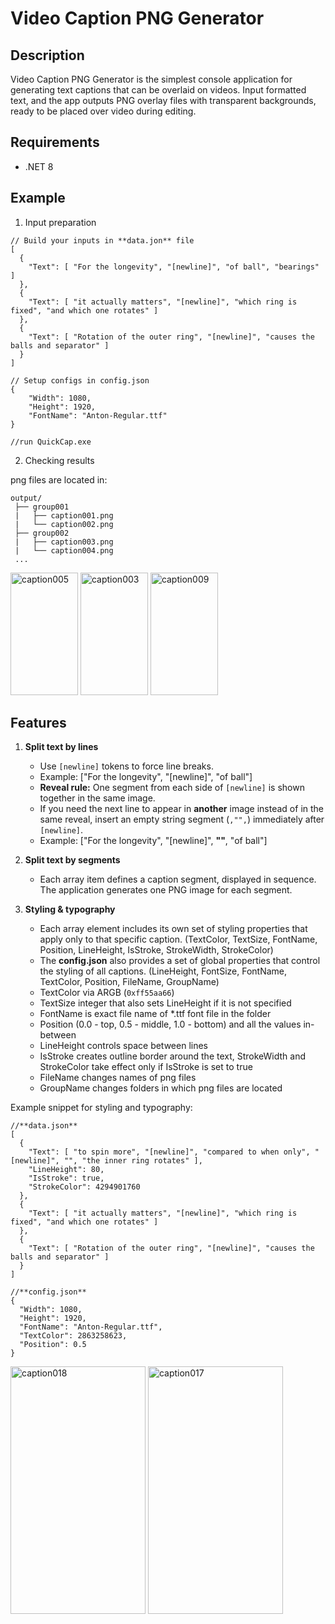 # Video Caption PNG Generator
## Description
Video Caption PNG Generator is the simplest console application for generating text captions that can be overlaid on videos.
Input formatted text, and the app outputs PNG overlay files with transparent backgrounds, ready to be placed over video during editing.

## Requirements
* .NET 8

## Example
1. Input preparation

```
// Build your inputs in **data.jon** file
[
  {
    "Text": [ "For the longevity", "[newline]", "of ball", "bearings" ]
  },
  {
    "Text": [ "it actually matters", "[newline]", "which ring is fixed", "and which one rotates" ]
  },
  {
    "Text": [ "Rotation of the outer ring", "[newline]", "causes the balls and separator" ]
  }
]

// Setup configs in config.json
{
    "Width": 1080,
    "Height": 1920,
    "FontName": "Anton-Regular.ttf"
}

//run QuickCap.exe

```
2. Checking results

png files are located in:
```
output/
 ├── group001
 |   ├── caption001.png
 |   └── caption002.png
 ├── group002
 |   ├── caption003.png
 |   └── caption004.png
 ...
```
<img width="108" height="196" alt="caption005" src="https://github.com/user-attachments/assets/d8c0af5a-70ce-4755-b028-fb1f18fbec77" />
<img width="108" height="196" alt="caption003" src="https://github.com/user-attachments/assets/9bffb63c-6b20-49fa-8fbc-766e7e0f2aab" />
<img width="108" height="196" alt="caption009" src="https://github.com/user-attachments/assets/9495470e-8296-4f8b-9b62-4778b7a4ee12" />

## Features

1. **Split text by lines**  
   - Use `[newline]` tokens to force line breaks.
   - Example: ["For the longevity", "[newline]", "of ball"]
   - **Reveal rule:** One segment from each side of `[newline]` is shown together in the same image.  
   - If you need the next line to appear in **another** image instead of in the same reveal, insert an empty string segment (`,"",`) immediately after `[newline]`.
   - Example: ["For the longevity", "[newline]", **""**, "of ball"]

2. **Split text by segments**  
   - Each array item defines a caption segment, displayed in sequence. The application generates one PNG image for each segment.

3. **Styling & typography**
   - Each array element includes its own set of styling properties that apply only to that specific caption. (TextColor, TextSize, FontName, Position, LineHeight, IsStroke, StrokeWidth, StrokeColor)
   - The **config.json** also provides a set of global properties that control the styling of all captions. (LineHeight, FontSize, FontName, TextColor, Position, FileName, GroupName)
   - TextColor via ARGB (`0xff55aa66`)
   - TextSize integer that also sets LineHeight if it is not specified
   - FontName is exact file name of *.ttf font file in the folder
   - Position (0.0 - top, 0.5 - middle, 1.0 - bottom) and all the values in-between
   - LineHeight controls space between lines
   - IsStroke creates outline border around the text, StrokeWidth and StrokeColor take effect only if IsStroke is set to true
   - FileName changes names of png files
   - GroupName changes folders in which png files are located

Example snippet for styling and typography:

```
//**data.json**
[
  {
    "Text": [ "to spin more", "[newline]", "compared to when only", "[newline]", "", "the inner ring rotates" ],
    "LineHeight": 80,
    "IsStroke": true,
    "StrokeColor": 4294901760
  },
  {
    "Text": [ "it actually matters", "[newline]", "which ring is fixed", "and which one rotates" ]
  },
  {
    "Text": [ "Rotation of the outer ring", "[newline]", "causes the balls and separator" ]
  }
]

//**config.json**
{
  "Width": 1080,
  "Height": 1920,
  "FontName": "Anton-Regular.ttf",
  "TextColor": 2863258623,
  "Position": 0.5
}
```
<img width="216" height="396" alt="caption018" src="https://github.com/user-attachments/assets/698dc727-0ee6-4f17-9a41-6d749ba094af" />
<img width="216" height="396" alt="caption017" src="https://github.com/user-attachments/assets/48f87be8-cd6d-4ab3-b594-b6815619ea6d" />

